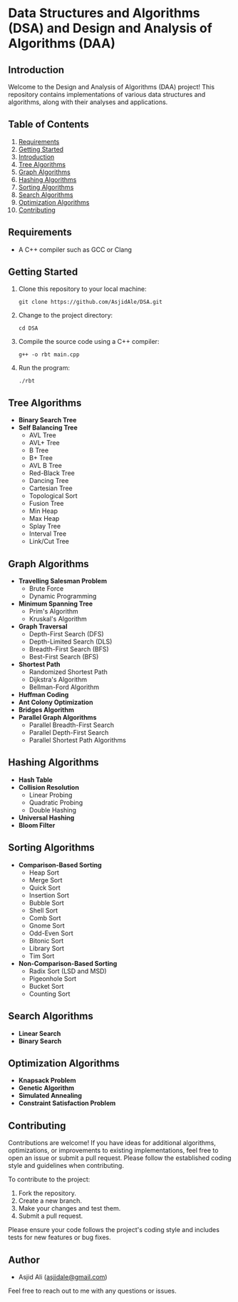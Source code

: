 # Data Structures and Algorithms (DSA) and Design and Analysis of Algorithms (DAA)

## Introduction

Welcome to the Design and Analysis of Algorithms (DAA) project! This repository contains implementations of various data structures and algorithms, along with their analyses and applications.

## Table of Contents

1. [Requirements](#requirements)
1. [Getting Started](#getting-started)
1. [Introduction](#introduction)
2. [Tree Algorithms](#tree-algorithms)
3. [Graph Algorithms](#graph-algorithms)
4. [Hashing Algorithms](#hashing-algorithms)
5. [Sorting Algorithms](#sorting-algorithms)
6. [Search Algorithms](#search-algorithms)
7. [Optimization Algorithms](#optimization-algorithms)
8. [Contributing](#contributing)


## Requirements

- A C++ compiler such as GCC or Clang

## Getting Started

1. Clone this repository to your local machine:
    ```shell
    git clone https://github.com/AsjidAle/DSA.git
    ```
2. Change to the project directory:
    ```shell
    cd DSA
    ```
3. Compile the source code using a C++ compiler:
    ```shell
    g++ -o rbt main.cpp
    ```
4. Run the program:
    ```shell
    ./rbt

    ```



## Tree Algorithms

- **Binary Search Tree**
- **Self Balancing Tree**
  - AVL Tree
  - AVL+ Tree
  - B Tree
  - B+ Tree
  - AVL B Tree
  - Red-Black Tree
  - Dancing Tree
  - Cartesian Tree
  - Topological Sort
  - Fusion Tree
  - Min Heap
  - Max Heap
  - Splay Tree
  - Interval Tree
  - Link/Cut Tree

## Graph Algorithms

- **Travelling Salesman Problem**
  - Brute Force
  - Dynamic Programming
- **Minimum Spanning Tree**
  - Prim's Algorithm
  - Kruskal's Algorithm
- **Graph Traversal**
  - Depth-First Search (DFS)
  - Depth-Limited Search (DLS)
  - Breadth-First Search (BFS)
  - Best-First Search (BFS)
- **Shortest Path**
  - Randomized Shortest Path
  - Dijkstra's Algorithm
  - Bellman-Ford Algorithm
- **Huffman Coding**
- **Ant Colony Optimization**
- **Bridges Algorithm**
- **Parallel Graph Algorithms**
  - Parallel Breadth-First Search
  - Parallel Depth-First Search
  - Parallel Shortest Path Algorithms

## Hashing Algorithms

- **Hash Table**
- **Collision Resolution**
  - Linear Probing
  - Quadratic Probing
  - Double Hashing
- **Universal Hashing**
- **Bloom Filter**

## Sorting Algorithms

- **Comparison-Based Sorting**
  - Heap Sort
  - Merge Sort
  - Quick Sort
  - Insertion Sort
  - Bubble Sort
  - Shell Sort
  - Comb Sort
  - Gnome Sort
  - Odd-Even Sort
  - Bitonic Sort
  - Library Sort
  - Tim Sort
- **Non-Comparison-Based Sorting**
  - Radix Sort (LSD and MSD)
  - Pigeonhole Sort
  - Bucket Sort
  - Counting Sort

## Search Algorithms

- **Linear Search**
- **Binary Search**

## Optimization Algorithms

- **Knapsack Problem**
- **Genetic Algorithm**
- **Simulated Annealing**
- **Constraint Satisfaction Problem**

## Contributing

Contributions are welcome! If you have ideas for additional algorithms, optimizations, or improvements to existing implementations, feel free to open an issue or submit a pull request. Please follow the established coding style and guidelines when contributing.

To contribute to the project:

1. Fork the repository.
2. Create a new branch.
3. Make your changes and test them.
4. Submit a pull request.

Please ensure your code follows the project's coding style and includes tests for new features or bug fixes.


## Author

- Asjid Ali (asjidale@gmail.com)

Feel free to reach out to me with any questions or issues.
